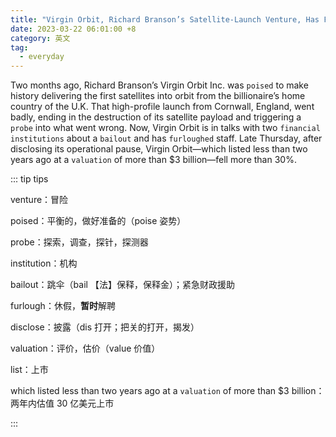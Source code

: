 ```yaml
---
title: "Virgin Orbit, Richard Branson’s Satellite-Launch Venture, Has Fallen Fast"
date: 2023-03-22 06:01:00 +8
category: 英文
tag:
  - everyday
---
```


Two months ago, Richard Branson’s Virgin Orbit Inc. was `poised` to make history delivering the first satellites into orbit from the billionaire’s home country of the U.K. That high-profile launch from Cornwall, England, went badly, ending in the destruction of its satellite payload and triggering a `probe` into what went wrong. Now, Virgin Orbit is in talks with two `financial` `institutions` about a `bailout` and has `furloughed` staff. Late Thursday, after disclosing its operational pause, Virgin Orbit—which listed less than two years ago at a `valuation` of more than $3 billion—fell more than 30%.

::: tip tips

venture：冒险

poised：平衡的，做好准备的（poise 姿势）

probe：探索，调查，探针，探测器

institution：机构

bailout：跳伞（bail 【法】保释，保释金）；紧急财政援助

furlough：休假，**暂时**解聘

disclose：披露（dis 打开；把关的打开，揭发）

valuation：评价，估价（value 价值）

list：上市

which listed less than two years ago at a `valuation` of more than $3 billion：两年内估值 30 亿美元上市

:::
